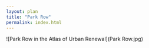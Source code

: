 ```yaml
---
layout: plan
title: "Park Row"
permalink: index.html
---
```


![Park Row in the Atlas of Urban Renewal](Park Row.jpg)
